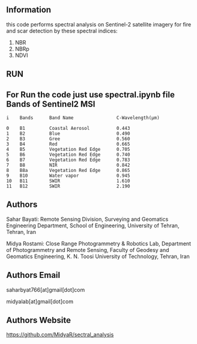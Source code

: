 Information
----------
this code performs spectral analysis on Sentinel-2 satellite imagery for fire and scar detection
by these spectral indices:
1. NBR
2. NBRp
3. NDVI
  
RUN
----------
For Run the code just use spectral.ipynb file
Bands of Sentinel2 MSI
----------
            
    i    Bands      Band Name                C-Wavelength(µm)

    0    B1         Coastal Aerosol          0.443 
    1    B2         Blue                     0.490
    2    B3         Gree                     0.560    
    3    B4         Red                      0.665
    4    B5         Vegetation Red Edge      0.705 
    5    B6         Vegetation Red Edge      0.740
    6    B7         Vegetation Red Edge      0.783
    7    B8         NIR                      0.842
    8    B8a        Vegetation Red Edge      0.865
    9    B10        Water vapor              0.945
    10   B11        SWIR                     1.610
    11   B12        SWIR                     2.190



Authors
----------
Sahar Bayati:   Remote Sensing Division, Surveying and Geomatics Engineering Department, School of Engineering, University of Tehran, Tehran, Iran

Midya Rostami:  ​Close Range Photogrammetry & Robotics Lab, Department of Photogrammetry and Remote Sensing, 
                Faculty of Geodesy and Geomatics Engineering, K. N. Toosi University of Technology, Tehran, Iran

Authors Email
----------
saharbyat766[at]gmail[dot]com

midyalab[at]gmail[dot]com 

Authors Website 
----------
https://github.com/MidyaR/sectral_analysis
